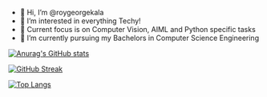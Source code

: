 - 👋 Hi, I’m @roygeorgekala
- 👀 I’m interested in everything Techy!
- 🎉 Current focus is on Computer Vision, AIML and Python specific tasks
- 🌱 I’m currently pursuing my Bachelors in Computer Science Engineering


[![Anurag's GitHub stats](https://github-readme-stats.vercel.app/api?username=roygeorgekala&count_private=true&show_icons=true&theme=vision-friendly-dark&custom_title=Roy's+GitHub+Activity&include_all_commits=True)](https://github.com/anuraghazra/github-readme-stats)

[![GitHub Streak](http://github-readme-streak-stats.herokuapp.com?user=roygeorgekala&theme=ayu-mirage&hide_border=true&date_format=M%20j%5B%2C%20Y%5D)](https://git.io/streak-stats)

[![Top Langs](https://github-readme-stats.vercel.app/api/top-langs/?username=roygeorgekala&hide=css&langs_count=10&custom_title=Roy's+Languages)](https://github.com/anuraghazra/github-readme-stats)


<!---
roygeorgekala/roygeorgekala is a ✨ special ✨ repository because its `README.md` (this file) appears on your GitHub profile.
You can click the Preview link to take a look at your changes.
--->
